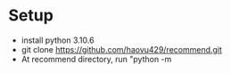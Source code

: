 # Setup
- install python 3.10.6
- git clone https://github.com/haovu429/recommend.git
- At recommend directory, run "python -m 